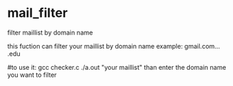 # mail_filter
filter maillist by domain name 

this fuction can filter your maillist by domain name 
example:  gmail.com...
          .edu
          

#to use it:
gcc checker.c
./a.out "your maillist"
than enter the domain name you want to filter 
